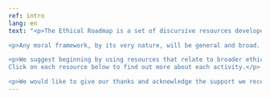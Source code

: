 ```yaml
---
ref: intro
lang: en
text: "<p>The Ethical Roadmap is a set of discursive resources developed within the EPSRC project <a href=\"https://enablingongoingness.com\">Enabling Ongoingness</a> to support research teams in navigating ethical issues, concerns and opportunities.</p>

<p>Any moral framework, by its very nature, will be general and broad. Therefore, in order to support the understanding of ethical processes within research across disciplines, this series of practical resources enables group discussion from a range of different angles. The resources are free and open and we hope that different teams will find them useful as they are, but also that some teams will add content to extend the resources in this shared platform. The diversity of research contexts within our global research community will require nuanced content in some resources and we hope that this will become a space to create and share these.</p>

<p>We suggest beginning by using resources that relate to broader ethical concerns (Values, Team Member Roles and Moral Qualities) then moving to activities that involve support and participants (Critical Friends, Consent and Warp and Weft) and to use the Provocations resource cards both as an activity in its own right and also as a facilitator throughout the other activities to help move discussion along and bring some practical context to the other resource topics.
Click on each resource below to find out more about each activity.</p>

<p>We would like to give our thanks and acknowledge the support we received from Dementia Positive, Alzheimer’s Society, SheffCare, Cruse Bereavement Care and Dementia Action Alliance in developing these resources – your insights and conversations were invaluable.</p>"
---
```

